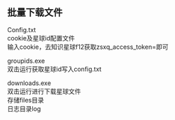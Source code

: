 批量下载文件
--

Config.txt  
cookie及星球id配置文件  
输入cookie，去知识星球f12获取zsxq_access_token=即可

groupids.exe  
双击运行获取星球id写入config.txt

downloads.exe  
双击运行进行下载星球文件  
存储files目录  
日志目录log
